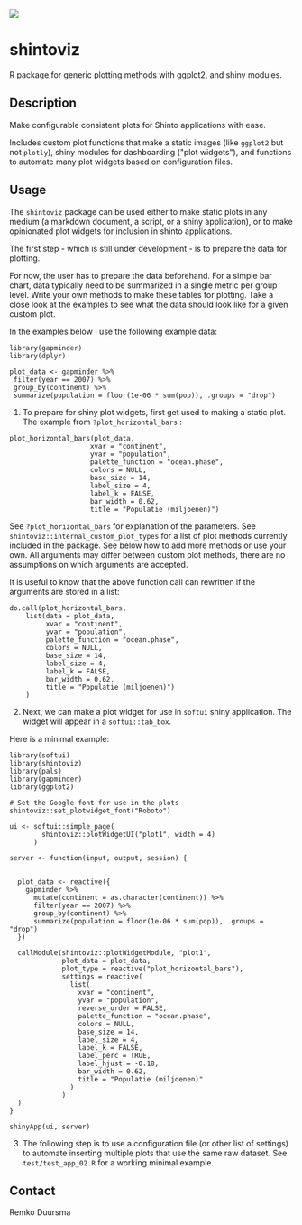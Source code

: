 ![](https://badgen.net/badge/shintolabs/utility/purple)

# shintoviz

R package for generic plotting methods with ggplot2, and shiny modules.

## Description

Make configurable consistent plots for Shinto applications with ease.

Includes custom plot functions that make a static images (like `ggplot2` but not `plotly`),
shiny modules for dashboarding ("plot widgets"), and functions to automate many plot widgets based on configuration files.


## Usage

The `shintoviz` package can be used either to make static plots in any medium (a markdown document, a script, 
or a shiny application), or to make opinionated plot widgets for inclusion in shinto applications.

The first step - which is still under development - is to prepare the data for plotting. 

For now, the user has to prepare the data beforehand. For a simple bar chart, data typically need to be summarized in a single metric per group level. Write your own methods to make these tables for plotting. Take a close look at the examples to see what the data should look like for a given custom plot.

In the examples below I use the following example data:

```
library(gapminder)
library(dplyr)

plot_data <- gapminder %>%
 filter(year == 2007) %>%
 group_by(continent) %>%
 summarize(population = floor(1e-06 * sum(pop)), .groups = "drop")
```


1. To prepare for shiny plot widgets, first get used to making a static plot. The example from `?plot_horizontal_bars` :

```
plot_horizontal_bars(plot_data,
                    xvar = "continent",
                    yvar = "population",
                    palette_function = "ocean.phase",
                    colors = NULL,
                    base_size = 14,
                    label_size = 4,
                    label_k = FALSE,
                    bar_width = 0.62,
                    title = "Populatie (miljoenen)")
```

See `?plot_horizontal_bars` for explanation of the parameters. See `shintoviz::internal_custom_plot_types` for 
a list of plot methods currently included in the package. See below how to add more methods or use your own.
All arguments may differ between custom plot methods, there are no assumptions on which arguments are accepted.

It is useful to know that the above function call can rewritten if the arguments are stored in a list:

```
do.call(plot_horizontal_bars,
    list(data = plot_data,
         xvar = "continent",
         yvar = "population",
         palette_function = "ocean.phase",
         colors = NULL,
         base_size = 14,
         label_size = 4,
         label_k = FALSE,
         bar_width = 0.62,
         title = "Populatie (miljoenen)")
    )

```


2. Next, we can make a plot widget for use in `softui` shiny application. The widget will appear
in a `softui::tab_box`. 

Here is a minimal example:

```
library(softui)
library(shintoviz)
library(pals)
library(gapminder)
library(ggplot2)

# Set the Google font for use in the plots
shintoviz::set_plotwidget_font("Roboto")

ui <- softui::simple_page(
        shintoviz::plotWidgetUI("plot1", width = 4)
      )
    
server <- function(input, output, session) {
  
  
  plot_data <- reactive({
    gapminder %>%
      mutate(continent = as.character(continent)) %>%
      filter(year == 2007) %>%
      group_by(continent) %>%
      summarize(population = floor(1e-06 * sum(pop)), .groups = "drop")
  })
  
  callModule(shintoviz::plotWidgetModule, "plot1",
             plot_data = plot_data,
             plot_type = reactive("plot_horizontal_bars"),
             settings = reactive(
               list(
                 xvar = "continent",
                 yvar = "population",
                 reverse_order = FALSE,
                 palette_function = "ocean.phase",
                 colors = NULL,
                 base_size = 14,
                 label_size = 4,
                 label_k = FALSE,
                 label_perc = TRUE,
                 label_hjust = -0.18,
                 bar_width = 0.62,
                 title = "Populatie (miljoenen)"
               )
             )
  )
}

shinyApp(ui, server)
```


3. The following step is to use a configuration file (or other list of settings) to automate
inserting multiple plots that use the same raw dataset. See `test/test_app_02.R` for a working
minimal example.





## Contact

Remko Duursma
